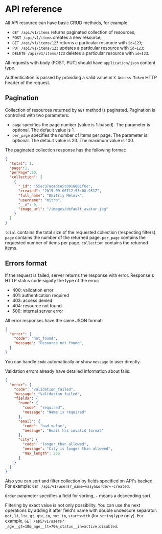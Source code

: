 # API reference

All API resource can have basic CRUD methods, for example:
  - `GET /api/v1/items` returns paginated collection of resources;
  - `POST /api/v1/items` creates a new resource;
  - `GET /api/v1/items/123` returns a particular resource with `id=123`;
  - `PUT /api/v1/items/123` updates a particular resource with `id=123`;
  - `DELETE /api/v1/items/123` deletes a particular resource with `id=123`.

All requests with body (POST, PUT) should have `application/json` content type.

Authentication is passed by providing a valid value in `X-Access-Token` HTTP header of the request.

## Pagination

Collection of resources returned by `GET` method is paginated. Pagination is controlled with two parameters:
  - `page` specifies the page number (value is 1-based). The parameter is optional. The default value is 1.
  - `per_page` specifies the number of items per page. The parameter is optional. The default value is 20. The maximum value is 100.
   
The paginated collection response has the following format:
```json
{
  "total": 1,
  "page":1,
  "perPage":20,
  "collection": [
    {
      "_id": "55ec37acedce5c0016801f8e",
      "created": "2015-09-06T12:55:08.951Z",
      "full_name": "Dmitriy Melnik",
      "username": "mitro",
      "__v": 0,
      "image_url": "/images/default_avatar.jpg"
    }
  ]
}
```

`total` contains the total size of the requested collection (respecting filters).
`page` contains the number of the returned page. `per_page` contains the requested number of items per page.
`collection` contains the returned items.

## Errors format

If the request is failed, server returns the response with error.
Response's HTTP status code signify the type of the error:
  - 400: validation error
  - 401: authentication required
  - 403: access denied
  - 404: resource not found
  - 500: internal server error

All error responses have the same JSON format:
```json
{
  "error": {
    "code": "not_found",
    "message": "Resource not found",
  }
}
```

You can handle `code` automatically or show `message` to user directly.

Validation errors already have detailed information about fails:
```json
{
  "error": {
    "code": "validation_failed",
    "message": "Validation failed",
    "fields": {
      "name": {
        "code": "required",
        "message": "Name is required"
      },
      "email": {
        "code": "bad_value",
        "message": "Email has invalid format"
      },
      "city": {
        "code": "longer_than_allowed",
        "message": "City is longer than allowed",
        "max_length": 255
      }
    }
  }
}
```

Also you can sort and filter collection by fields specified on API's backed.
For example: `GET /api/v1/users?_name=vasya&order=-created`.

`Order` parameter specifies a field for sorting, `-` means a descending sort.

Filtering by exact value is not
only possibility. You can use the next operations by adding it after field's
name with double undescore separator: `not`, `lt`, `lte`, `gt`, `gte`, `in`,
`not_in`, `startswith` (for `string` type only). For example,
`GET /api/v1/users?_age__gt=18&_age__lt=70&_status__in=active,disabled`.
